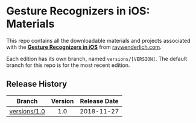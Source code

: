 # Gesture Recognizers in iOS: Materials

This repo contains all the downloadable materials and projects associated with the **[Gesture Recognizers in iOS](https://www.raywenderlich.com/9225-gesture-recognizers-in-ios)** from [raywenderlich.com](https://www.raywenderlich.com).

Each edition has its own branch, named `versions/[VERSION]`. The default branch for this repo is for the most recent edition.

## Release History

| Branch                                                                                 | Version | Release Date |
| -------------------------------------------------------------------------------------- |:-------:|:------------:|
| [versions/1.0](https://github.com/raywenderlich/video-gri-materials/tree/versions/1.0) | 1.0     | 2018-11-27   |
